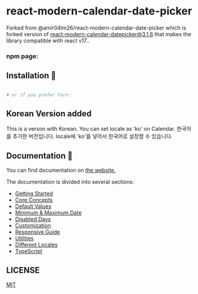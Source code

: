 # react-modern-calendar-date-picker
Forked from @amir04lm26/react-modern-calendar-date-picker which is forked version of [react-modern-calendar-datepicker@3.1.6](https://www.npmjs.com/search?q=react-modern-calendar-date-picker) that makes the library compatible with react v17..

### npm page:

## Installation 🚀
```bash

# or if you prefer Yarn:
```

## Korean Version added
This is a verson with Korean. You can set locale as 'ko' on Calendar.
한국어를 추가한 버전입니다. locale에 'ko'를 넣어서 한국어로 설정할 수 있습니다.

## Documentation 📄
You can find documentation on [the website.](https://kiarash-z.github.io/react-modern-calendar-datepicker/)

The documentation is divided into several sections:
- [Getting Started](https://kiarash-z.github.io/react-modern-calendar-datepicker/docs/getting-started)
- [Core Concepts](https://kiarash-z.github.io/react-modern-calendar-datepicker/docs/core-concepts)
- [Default Values](https://kiarash-z.github.io/react-modern-calendar-datepicker/docs/default-values)
- [Minimum & Maximum Date](https://kiarash-z.github.io/react-modern-calendar-datepicker/docs/minimum-maximum-date)
- [Disabled Days](https://kiarash-z.github.io/react-modern-calendar-datepicker/docs/disabled-days)
- [Customization](https://kiarash-z.github.io/react-modern-calendar-datepicker/docs/customization)
- [Responsive Guide](https://kiarash-z.github.io/react-modern-calendar-datepicker/docs/responsive-guide)
- [Utilities](https://kiarash-z.github.io/react-modern-calendar-datepicker/docs/utilities)
- [Different Locales](https://kiarash-z.github.io/react-modern-calendar-datepicker/docs/different-locales)
- [TypeScript](https://kiarash-z.github.io/react-modern-calendar-datepicker/docs/typescript)

## LICENSE

[MIT](LICENSE)

